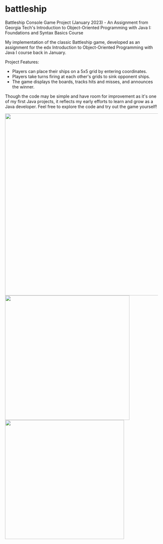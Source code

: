 # battleship
Battleship Console Game Project (January 2023) - An Assignment from Georgia Tech's Introduction to Object-Oriented Programming with Java I: Foundations and Syntax Basics Course

My implementation of the classic Battleship game, developed as an assignment for the edx Introduction to Object-Oriented Programming with Java I course back in January. 

Project Features:
- Players can place their ships on a 5x5 grid by entering coordinates.
- Players take turns firing at each other's grids to sink opponent ships.
- The game displays the boards, tracks hits and misses, and announces the winner.

Though the code may be simple and have room for improvement as it's one of my first Java projects, it reflects my early efforts to learn and grow as a Java developer.
Feel free to explore the code and try out the game yourself!

<img width="599" alt="" src="https://github.com/zs07/battleship/assets/92306226/21114ff9-84a2-4883-8509-6948f353d89b">
<img width="410" alt="" src="https://github.com/zs07/battleship/assets/92306226/5e1afd61-d7b9-4250-82ad-7c891ffd11bc">


<img width="392" alt="" src="https://github.com/zs07/battleship/assets/92306226/50e31fb6-8308-4ec0-aad2-acd5c44fd509">
